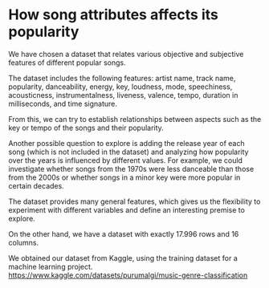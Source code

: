 # How song attributes affects its popularity

We have chosen a dataset that relates various objective and subjective features of different popular songs.

The dataset includes the following features: artist name, track name, popularity, danceability, energy, key, loudness, mode, speechiness, acousticness, instrumentalness, liveness, valence, tempo, duration in milliseconds, and time signature.

From this, we can try to establish relationships between aspects such as the key or tempo of the songs and their popularity.

Another possible question to explore is adding the release year of each song (which is not included in the dataset) and analyzing how popularity over the years is influenced by different values. For example, we could investigate whether songs from the 1970s were less danceable than those from the 2000s or whether songs in a minor key were more popular in certain decades.

The dataset provides many general features, which gives us the flexibility to experiment with different variables and define an interesting premise to explore.

On the other hand, we have a dataset with exactly 17.996 rows and 16 columns.

We obtained our dataset from Kaggle, using the training dataset for a machine learning project.
https://www.kaggle.com/datasets/purumalgi/music-genre-classification
